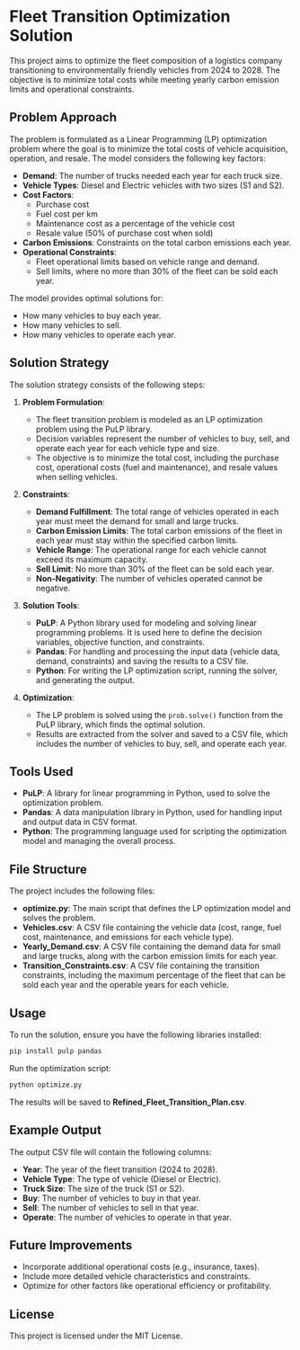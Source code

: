 
# Fleet Transition Optimization Solution

This project aims to optimize the fleet composition of a logistics company transitioning to environmentally friendly vehicles from 2024 to 2028. The objective is to minimize total costs while meeting yearly carbon emission limits and operational constraints.

## Problem Approach

The problem is formulated as a Linear Programming (LP) optimization problem where the goal is to minimize the total costs of vehicle acquisition, operation, and resale. The model considers the following key factors:

- **Demand**: The number of trucks needed each year for each truck size.
- **Vehicle Types**: Diesel and Electric vehicles with two sizes (S1 and S2).
- **Cost Factors**: 
  - Purchase cost
  - Fuel cost per km
  - Maintenance cost as a percentage of the vehicle cost
  - Resale value (50% of purchase cost when sold)
- **Carbon Emissions**: Constraints on the total carbon emissions each year.
- **Operational Constraints**: 
  - Fleet operational limits based on vehicle range and demand.
  - Sell limits, where no more than 30% of the fleet can be sold each year.

The model provides optimal solutions for:
- How many vehicles to buy each year.
- How many vehicles to sell.
- How many vehicles to operate each year.

## Solution Strategy

The solution strategy consists of the following steps:

1. **Problem Formulation**:
    - The fleet transition problem is modeled as an LP optimization problem using the PuLP library.
    - Decision variables represent the number of vehicles to buy, sell, and operate each year for each vehicle type and size.
    - The objective is to minimize the total cost, including the purchase cost, operational costs (fuel and maintenance), and resale values when selling vehicles.

2. **Constraints**:
    - **Demand Fulfillment**: The total range of vehicles operated in each year must meet the demand for small and large trucks.
    - **Carbon Emission Limits**: The total carbon emissions of the fleet in each year must stay within the specified carbon limits.
    - **Vehicle Range**: The operational range for each vehicle cannot exceed its maximum capacity.
    - **Sell Limit**: No more than 30% of the fleet can be sold each year.
    - **Non-Negativity**: The number of vehicles operated cannot be negative.

3. **Solution Tools**:
    - **PuLP**: A Python library used for modeling and solving linear programming problems. It is used here to define the decision variables, objective function, and constraints.
    - **Pandas**: For handling and processing the input data (vehicle data, demand, constraints) and saving the results to a CSV file.
    - **Python**: For writing the LP optimization script, running the solver, and generating the output.

4. **Optimization**:
    - The LP problem is solved using the `prob.solve()` function from the PuLP library, which finds the optimal solution.
    - Results are extracted from the solver and saved to a CSV file, which includes the number of vehicles to buy, sell, and operate each year.

## Tools Used

- **PuLP**: A library for linear programming in Python, used to solve the optimization problem.
- **Pandas**: A data manipulation library in Python, used for handling input and output data in CSV format.
- **Python**: The programming language used for scripting the optimization model and managing the overall process.

## File Structure

The project includes the following files:

- **optimize.py**: The main script that defines the LP optimization model and solves the problem.
- **Vehicles.csv**: A CSV file containing the vehicle data (cost, range, fuel cost, maintenance, and emissions for each vehicle type).
- **Yearly_Demand.csv**: A CSV file containing the demand data for small and large trucks, along with the carbon emission limits for each year.
- **Transition_Constraints.csv**: A CSV file containing the transition constraints, including the maximum percentage of the fleet that can be sold each year and the operable years for each vehicle.

## Usage

To run the solution, ensure you have the following libraries installed:

```bash
pip install pulp pandas
```

Run the optimization script:

```bash
python optimize.py
```

The results will be saved to **Refined_Fleet_Transition_Plan.csv**.

## Example Output

The output CSV file will contain the following columns:

- **Year**: The year of the fleet transition (2024 to 2028).
- **Vehicle Type**: The type of vehicle (Diesel or Electric).
- **Truck Size**: The size of the truck (S1 or S2).
- **Buy**: The number of vehicles to buy in that year.
- **Sell**: The number of vehicles to sell in that year.
- **Operate**: The number of vehicles to operate in that year.

## Future Improvements

- Incorporate additional operational costs (e.g., insurance, taxes).
- Include more detailed vehicle characteristics and constraints.
- Optimize for other factors like operational efficiency or profitability.

## License

This project is licensed under the MIT License.
